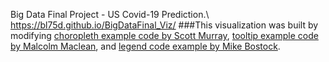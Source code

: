 Big Data Final Project - US Covid-19 Prediction.\ 
https://bl75d.github.io/BigDataFinal_Viz/
###This visualization was built by modifying [choropleth example code by Scott Murray](https://github.com/alignedleft/d3-book/blob/master/chapter_12/05_choropleth.html), [tooltip example code by Malcolm Maclean](http://www.d3noob.org/2013/01/adding-tooltips-to-d3js-graph.html), and [legend code example by Mike Bostock](http://bl.ocks.org/mbostock/3888852). 
